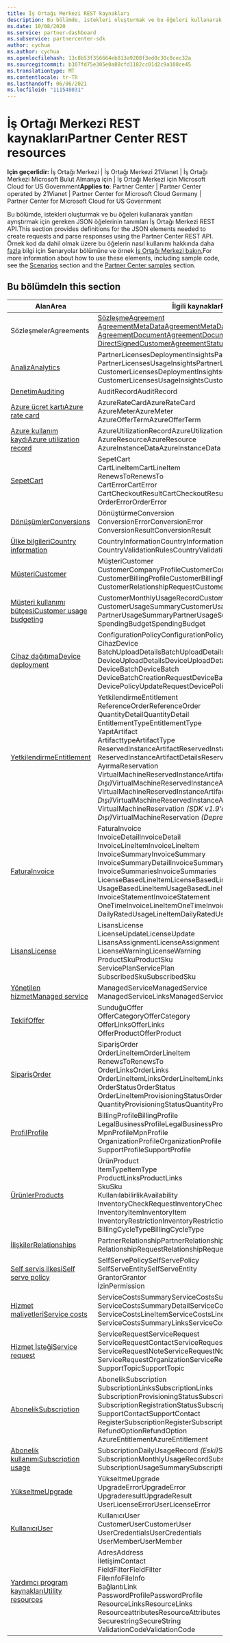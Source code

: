 ```yaml
---
title: İş Ortağı Merkezi REST kaynakları
description: Bu bölümde, istekleri oluşturmak ve bu öğeleri kullanarak yanıtları ayrıştırmak için gereken JSON öğelerinin tanımları İş Ortağı Merkezi REST API.
ms.date: 10/08/2020
ms.service: partner-dashboard
ms.subservice: partnercenter-sdk
author: cychua
ms.author: cychua
ms.openlocfilehash: 13c8b53f356664eb813a9208f3ed0c30c8cec32a
ms.sourcegitcommit: b307fd75e305e0a88cfd1182cc01d2c9a108ce45
ms.translationtype: MT
ms.contentlocale: tr-TR
ms.lasthandoff: 06/06/2021
ms.locfileid: "111548031"
---
```

# <a name="partner-center-rest-resources"></a><span data-ttu-id="973c2-103">İş Ortağı Merkezi REST kaynakları</span><span class="sxs-lookup"><span data-stu-id="973c2-103">Partner Center REST resources</span></span>

<span data-ttu-id="973c2-104">**Için geçerlidir:** İş Ortağı Merkezi | İş Ortağı Merkezi 21Vianet | İş Ortağı Merkezi Microsoft Bulut Almanya için | İş Ortağı Merkezi için Microsoft Cloud for US Government</span><span class="sxs-lookup"><span data-stu-id="973c2-104">**Applies to**: Partner Center | Partner Center operated by 21Vianet | Partner Center for Microsoft Cloud Germany | Partner Center for Microsoft Cloud for US Government</span></span>

<span data-ttu-id="973c2-105">Bu bölümde, istekleri oluşturmak ve bu öğeleri kullanarak yanıtları ayrıştırmak için gereken JSON öğelerinin tanımları İş Ortağı Merkezi REST API.</span><span class="sxs-lookup"><span data-stu-id="973c2-105">This section provides definitions for the JSON elements needed to create requests and parse responses using the Partner Center REST API.</span></span> <span data-ttu-id="973c2-106">Örnek kod da dahil olmak üzere bu öğelerin nasıl kullanımı hakkında daha [fazla](scenarios.md) bilgi için Senaryolar bölümüne ve örnek [İş Ortağı Merkezi bakın.](partner-center-samples.md)</span><span class="sxs-lookup"><span data-stu-id="973c2-106">For more information about how to use these elements, including sample code, see the [Scenarios](scenarios.md) section and the [Partner Center samples](partner-center-samples.md) section.</span></span>

## <a name="in-this-section"></a><span data-ttu-id="973c2-107">Bu bölümde</span><span class="sxs-lookup"><span data-stu-id="973c2-107">In this section</span></span>


| <span data-ttu-id="973c2-108">Alan</span><span class="sxs-lookup"><span data-stu-id="973c2-108">Area</span></span>                                                                    | <span data-ttu-id="973c2-109">İlgili kaynaklar</span><span class="sxs-lookup"><span data-stu-id="973c2-109">Related resources</span></span>                                                   |
|---------------------------------------------------------------------|----------------------------------------------------|
| <span data-ttu-id="973c2-110">Sözleşmeler</span><span class="sxs-lookup"><span data-stu-id="973c2-110">Agreements</span></span>                                | [<span data-ttu-id="973c2-111">Sözleşme</span><span class="sxs-lookup"><span data-stu-id="973c2-111">Agreement</span></span>](agreement-resources.md)<br/>                                            [<span data-ttu-id="973c2-112">AgreementMetaData</span><span class="sxs-lookup"><span data-stu-id="973c2-112">AgreementMetaData</span></span>](agreement-metadata-resources.md)<br/>                                                                                 [<span data-ttu-id="973c2-113">AgreementDocument</span><span class="sxs-lookup"><span data-stu-id="973c2-113">AgreementDocument</span></span>](agreement-document-resources.md)<br/>                                                                                       [<span data-ttu-id="973c2-114">DirectSignedCustomerAgreementStatus</span><span class="sxs-lookup"><span data-stu-id="973c2-114">DirectSignedCustomerAgreementStatus</span></span>](customer-agreement-direct-sign-status-resource.md)                                                                                                                       |
| [<span data-ttu-id="973c2-115">Analiz</span><span class="sxs-lookup"><span data-stu-id="973c2-115">Analytics</span></span>](analytics-resources.md)                                 | <span data-ttu-id="973c2-116">PartnerLicensesDeploymentInsights</span><span class="sxs-lookup"><span data-stu-id="973c2-116">PartnerLicensesDeploymentInsights</span></span><br/>                                             <span data-ttu-id="973c2-117">PartnerLicensesUsageInsights</span><span class="sxs-lookup"><span data-stu-id="973c2-117">PartnerLicensesUsageInsights</span></span><br/>                                                                                               <span data-ttu-id="973c2-118">CustomerLicensesDeploymentInsights</span><span class="sxs-lookup"><span data-stu-id="973c2-118">CustomerLicensesDeploymentInsights</span></span><br/>                                                                                           <span data-ttu-id="973c2-119">CustomerLicensesUsageInsights</span><span class="sxs-lookup"><span data-stu-id="973c2-119">CustomerLicensesUsageInsights</span></span>                                                                                               |
| [<span data-ttu-id="973c2-120">Denetim</span><span class="sxs-lookup"><span data-stu-id="973c2-120">Auditing</span></span>](auditing-resources.md)                                   | <span data-ttu-id="973c2-121">AuditRecord</span><span class="sxs-lookup"><span data-stu-id="973c2-121">AuditRecord</span></span>                                        |
| [<span data-ttu-id="973c2-122">Azure ücret kartı</span><span class="sxs-lookup"><span data-stu-id="973c2-122">Azure rate card</span></span>](azure-rate-card-resources.md)                     | <span data-ttu-id="973c2-123">AzureRateCard</span><span class="sxs-lookup"><span data-stu-id="973c2-123">AzureRateCard</span></span><br/>                                                     <span data-ttu-id="973c2-124">AzureMeter</span><span class="sxs-lookup"><span data-stu-id="973c2-124">AzureMeter</span></span><br/>                                                                                                                            <span data-ttu-id="973c2-125">AzureOfferTerm</span><span class="sxs-lookup"><span data-stu-id="973c2-125">AzureOfferTerm</span></span><br/>                                                                                                        |
| [<span data-ttu-id="973c2-126">Azure kullanım kaydı</span><span class="sxs-lookup"><span data-stu-id="973c2-126">Azure utilization record</span></span>](azure-utilization-record-resources.md)   | <span data-ttu-id="973c2-127">AzureUtilizationRecord</span><span class="sxs-lookup"><span data-stu-id="973c2-127">AzureUtilizationRecord</span></span><br/>                                            <span data-ttu-id="973c2-128">AzureResource</span><span class="sxs-lookup"><span data-stu-id="973c2-128">AzureResource</span></span><br/>                                                                                                                            <span data-ttu-id="973c2-129">AzureInstanceData</span><span class="sxs-lookup"><span data-stu-id="973c2-129">AzureInstanceData</span></span><br/>                                                                                                     |
| [<span data-ttu-id="973c2-130">Sepet</span><span class="sxs-lookup"><span data-stu-id="973c2-130">Cart</span></span>](cart-resources.md)                                           | <span data-ttu-id="973c2-131">Sepet</span><span class="sxs-lookup"><span data-stu-id="973c2-131">Cart</span></span><br/>                                                              <span data-ttu-id="973c2-132">CartLineItem</span><span class="sxs-lookup"><span data-stu-id="973c2-132">CartLineItem</span></span><br/>                                                                                                                                   <span data-ttu-id="973c2-133">RenewsTo</span><span class="sxs-lookup"><span data-stu-id="973c2-133">RenewsTo</span></span><br/>                                                                                                                                   <span data-ttu-id="973c2-134">CartError</span><span class="sxs-lookup"><span data-stu-id="973c2-134">CartError</span></span><br/>                                                                                                                                   <span data-ttu-id="973c2-135">CartCheckoutResult</span><span class="sxs-lookup"><span data-stu-id="973c2-135">CartCheckoutResult</span></span><br/>                                                                                                                                   <span data-ttu-id="973c2-136">OrderError</span><span class="sxs-lookup"><span data-stu-id="973c2-136">OrderError</span></span>                                                                                                                 |
| [<span data-ttu-id="973c2-137">Dönüşümler</span><span class="sxs-lookup"><span data-stu-id="973c2-137">Conversions</span></span>](conversions-resources.md)                             | <span data-ttu-id="973c2-138">Dönüştürme</span><span class="sxs-lookup"><span data-stu-id="973c2-138">Conversion</span></span><br/>                                                     <span data-ttu-id="973c2-139">ConversionError</span><span class="sxs-lookup"><span data-stu-id="973c2-139">ConversionError</span></span><br/>      <span data-ttu-id="973c2-140">ConversionResult</span><span class="sxs-lookup"><span data-stu-id="973c2-140">ConversionResult</span></span>                                                                                 |
| [<span data-ttu-id="973c2-141">Ülke bilgileri</span><span class="sxs-lookup"><span data-stu-id="973c2-141">Country information</span></span>](country-information-resources.md)             | <span data-ttu-id="973c2-142">CountryInformation</span><span class="sxs-lookup"><span data-stu-id="973c2-142">CountryInformation</span></span><br/>                                  <span data-ttu-id="973c2-143">CountryValidationRules</span><span class="sxs-lookup"><span data-stu-id="973c2-143">CountryValidationRules</span></span>                                                                                                     |
| [<span data-ttu-id="973c2-144">Müşteri</span><span class="sxs-lookup"><span data-stu-id="973c2-144">Customer</span></span>](customer-resources.md)                                   | <span data-ttu-id="973c2-145">Müşteri</span><span class="sxs-lookup"><span data-stu-id="973c2-145">Customer</span></span><br/>                                                                       <span data-ttu-id="973c2-146">CustomerCompanyProfile</span><span class="sxs-lookup"><span data-stu-id="973c2-146">CustomerCompanyProfile</span></span><br/>                                                                                                          <span data-ttu-id="973c2-147">CustomerBillingProfile</span><span class="sxs-lookup"><span data-stu-id="973c2-147">CustomerBillingProfile</span></span><br/>                                                                                                       <span data-ttu-id="973c2-148">CustomerRelationshipRequest</span><span class="sxs-lookup"><span data-stu-id="973c2-148">CustomerRelationshipRequest</span></span>                                                                                                |
| [<span data-ttu-id="973c2-149">Müşteri kullanımı bütçesi</span><span class="sxs-lookup"><span data-stu-id="973c2-149">Customer usage budgeting</span></span>](customer-usage-resources.md)             | <span data-ttu-id="973c2-150">CustomerMonthlyUsageRecord</span><span class="sxs-lookup"><span data-stu-id="973c2-150">CustomerMonthlyUsageRecord</span></span><br/>                                      <span data-ttu-id="973c2-151">CustomerUsageSummary</span><span class="sxs-lookup"><span data-stu-id="973c2-151">CustomerUsageSummary</span></span><br/>                                                                                                               <span data-ttu-id="973c2-152">PartnerUsageSummary</span><span class="sxs-lookup"><span data-stu-id="973c2-152">PartnerUsageSummary</span></span><br/>                                                                                                                       <span data-ttu-id="973c2-153">SpendingBudget</span><span class="sxs-lookup"><span data-stu-id="973c2-153">SpendingBudget</span></span>                                                                                                             |
| [<span data-ttu-id="973c2-154">Cihaz dağıtıma</span><span class="sxs-lookup"><span data-stu-id="973c2-154">Device deployment</span></span>](device-deployment-resources.md)                 | <span data-ttu-id="973c2-155">ConfigurationPolicy</span><span class="sxs-lookup"><span data-stu-id="973c2-155">ConfigurationPolicy</span></span><br/>                                                   <span data-ttu-id="973c2-156">Cihaz</span><span class="sxs-lookup"><span data-stu-id="973c2-156">Device</span></span><br/>                                                                                                                                   <span data-ttu-id="973c2-157">BatchUploadDetails</span><span class="sxs-lookup"><span data-stu-id="973c2-157">BatchUploadDetails</span></span><br/>                                                                                                                                   <span data-ttu-id="973c2-158">DeviceUploadDetails</span><span class="sxs-lookup"><span data-stu-id="973c2-158">DeviceUploadDetails</span></span><br/>                                                                                                                                   <span data-ttu-id="973c2-159">DeviceBatch</span><span class="sxs-lookup"><span data-stu-id="973c2-159">DeviceBatch</span></span><br/>                                                                                                                                   <span data-ttu-id="973c2-160">DeviceBatchCreationRequest</span><span class="sxs-lookup"><span data-stu-id="973c2-160">DeviceBatchCreationRequest</span></span><br/>                                                                                                                        <span data-ttu-id="973c2-161">DevicePolicyUpdateRequest</span><span class="sxs-lookup"><span data-stu-id="973c2-161">DevicePolicyUpdateRequest</span></span>                                                                                                  |
| [<span data-ttu-id="973c2-162">Yetkilendirme</span><span class="sxs-lookup"><span data-stu-id="973c2-162">Entitlement</span></span>](entitlement-resources.md)                             | <span data-ttu-id="973c2-163">Yetkilendirme</span><span class="sxs-lookup"><span data-stu-id="973c2-163">Entitlement</span></span><br/>                                                        <span data-ttu-id="973c2-164">ReferenceOrder</span><span class="sxs-lookup"><span data-stu-id="973c2-164">ReferenceOrder</span></span><br/>                                                                                                                                           <span data-ttu-id="973c2-165">QuantityDetail</span><span class="sxs-lookup"><span data-stu-id="973c2-165">QuantityDetail</span></span><br/>                                                                                                                         <span data-ttu-id="973c2-166">EntitlementType</span><span class="sxs-lookup"><span data-stu-id="973c2-166">EntitlementType</span></span><br/>                                                                                                                                <span data-ttu-id="973c2-167">Yapıt</span><span class="sxs-lookup"><span data-stu-id="973c2-167">Artifact</span></span><br/>                                                                                                                                  <span data-ttu-id="973c2-168">Artifacttype</span><span class="sxs-lookup"><span data-stu-id="973c2-168">ArtifactType</span></span><br/>                                                                                                                <span data-ttu-id="973c2-169">ReservedInstanceArtifact</span><span class="sxs-lookup"><span data-stu-id="973c2-169">ReservedInstanceArtifact</span></span><br/>                                                                                                                 <span data-ttu-id="973c2-170">ReservedInstanceArtifactDetails</span><span class="sxs-lookup"><span data-stu-id="973c2-170">ReservedInstanceArtifactDetails</span></span><br/>                                                                                                          <span data-ttu-id="973c2-171">Ayırma</span><span class="sxs-lookup"><span data-stu-id="973c2-171">Reservation</span></span><br/>                                                                                                      <span data-ttu-id="973c2-172">VirtualMachineReservedInstanceArtifact *(SDK v1.9'da Kullanım Dışı)*</span><span class="sxs-lookup"><span data-stu-id="973c2-172">VirtualMachineReservedInstanceArtifact *(Deprecated in SDK v1.9)*</span></span><br/>                                                                                                                           <span data-ttu-id="973c2-173">VirtualMachineReservedInstanceArtifactDetails *(SDK v1.9'da Kullanım Dışı)*</span><span class="sxs-lookup"><span data-stu-id="973c2-173">VirtualMachineReservedInstanceArtifactDetails *(Deprecated in SDK v1.9)*</span></span><br/>                                                                                                                                   <span data-ttu-id="973c2-174">VirtualMachineReservation *(SDK v1.9'da Kullanım Dışı)*</span><span class="sxs-lookup"><span data-stu-id="973c2-174">VirtualMachineReservation *(Deprecated in SDK v1.9)*</span></span>                                                                       |
| [<span data-ttu-id="973c2-175">Fatura</span><span class="sxs-lookup"><span data-stu-id="973c2-175">Invoice</span></span>](invoice-resources.md)                                     | <span data-ttu-id="973c2-176">Fatura</span><span class="sxs-lookup"><span data-stu-id="973c2-176">Invoice</span></span><br/>                                                             <span data-ttu-id="973c2-177">InvoiceDetail</span><span class="sxs-lookup"><span data-stu-id="973c2-177">InvoiceDetail</span></span><br/>                                                                                                                          <span data-ttu-id="973c2-178">InvoiceLineItem</span><span class="sxs-lookup"><span data-stu-id="973c2-178">InvoiceLineItem</span></span><br/>                                                                                                                          <span data-ttu-id="973c2-179">InvoiceSummary</span><span class="sxs-lookup"><span data-stu-id="973c2-179">InvoiceSummary</span></span><br/>                                                                                                                          <span data-ttu-id="973c2-180">InvoiceSummaryDetail</span><span class="sxs-lookup"><span data-stu-id="973c2-180">InvoiceSummaryDetail</span></span><br/>                                                                                                                          <span data-ttu-id="973c2-181">InvoiceSummaries</span><span class="sxs-lookup"><span data-stu-id="973c2-181">InvoiceSummaries</span></span><br/>                                                                                                                          <span data-ttu-id="973c2-182">LicenseBasedLineItem</span><span class="sxs-lookup"><span data-stu-id="973c2-182">LicenseBasedLineItem</span></span><br/>                                                                                                                          <span data-ttu-id="973c2-183">UsageBasedLineItem</span><span class="sxs-lookup"><span data-stu-id="973c2-183">UsageBasedLineItem</span></span><br/>                                                                                                                  <span data-ttu-id="973c2-184">InvoiceStatement</span><span class="sxs-lookup"><span data-stu-id="973c2-184">InvoiceStatement</span></span><br/>                                                                                                                  <span data-ttu-id="973c2-185">OneTimeInvoiceLineItem</span><span class="sxs-lookup"><span data-stu-id="973c2-185">OneTimeInvoiceLineItem</span></span><br/>                                                                                                                  <span data-ttu-id="973c2-186">DailyRatedUsageLineItem</span><span class="sxs-lookup"><span data-stu-id="973c2-186">DailyRatedUsageLineItem</span></span>                                               |
| [<span data-ttu-id="973c2-187">Lisans</span><span class="sxs-lookup"><span data-stu-id="973c2-187">License</span></span>](license-resources.md)                                     | <span data-ttu-id="973c2-188">Lisans</span><span class="sxs-lookup"><span data-stu-id="973c2-188">License</span></span><br/>                                                        <span data-ttu-id="973c2-189">LicenseUpdate</span><span class="sxs-lookup"><span data-stu-id="973c2-189">LicenseUpdate</span></span><br/>                                                                                                                      <span data-ttu-id="973c2-190">LisansAssignment</span><span class="sxs-lookup"><span data-stu-id="973c2-190">LicenseAssignment</span></span><br/>                                                                                                                        <span data-ttu-id="973c2-191">LicenseWarning</span><span class="sxs-lookup"><span data-stu-id="973c2-191">LicenseWarning</span></span><br/>                                                                                                                              <span data-ttu-id="973c2-192">ProductSku</span><span class="sxs-lookup"><span data-stu-id="973c2-192">ProductSku</span></span><br/>                                                                                                                                 <span data-ttu-id="973c2-193">ServicePlan</span><span class="sxs-lookup"><span data-stu-id="973c2-193">ServicePlan</span></span><br/>                                                                                                                                 <span data-ttu-id="973c2-194">SubscribedSku</span><span class="sxs-lookup"><span data-stu-id="973c2-194">SubscribedSku</span></span>                                                                                                              |
| [<span data-ttu-id="973c2-195">Yönetilen hizmet</span><span class="sxs-lookup"><span data-stu-id="973c2-195">Managed service</span></span>](managed-service-resources.md)                     | <span data-ttu-id="973c2-196">ManagedService</span><span class="sxs-lookup"><span data-stu-id="973c2-196">ManagedService</span></span><br/>                    <span data-ttu-id="973c2-197">ManagedServiceLinks</span><span class="sxs-lookup"><span data-stu-id="973c2-197">ManagedServiceLinks</span></span>                                                                                                        |
| [<span data-ttu-id="973c2-198">Teklif</span><span class="sxs-lookup"><span data-stu-id="973c2-198">Offer</span></span>](offer-resources.md)                                        | <span data-ttu-id="973c2-199">Sunduğu</span><span class="sxs-lookup"><span data-stu-id="973c2-199">Offer</span></span><br/>                                                               <span data-ttu-id="973c2-200">OfferCategory</span><span class="sxs-lookup"><span data-stu-id="973c2-200">OfferCategory</span></span><br/>                                                                                                                               <span data-ttu-id="973c2-201">OfferLinks</span><span class="sxs-lookup"><span data-stu-id="973c2-201">OfferLinks</span></span><br/>                                                                                                                                <span data-ttu-id="973c2-202">OfferProduct</span><span class="sxs-lookup"><span data-stu-id="973c2-202">OfferProduct</span></span>                                                                                                               |
| [<span data-ttu-id="973c2-203">Sipariş</span><span class="sxs-lookup"><span data-stu-id="973c2-203">Order</span></span>](order-resources.md)                                        | <span data-ttu-id="973c2-204">Sipariş</span><span class="sxs-lookup"><span data-stu-id="973c2-204">Order</span></span><br/>                                                               <span data-ttu-id="973c2-205">OrderLineItem</span><span class="sxs-lookup"><span data-stu-id="973c2-205">OrderLineItem</span></span><br/>                                                                                                                               <span data-ttu-id="973c2-206">RenewsTo</span><span class="sxs-lookup"><span data-stu-id="973c2-206">RenewsTo</span></span><br/>                                                                                                                                  <span data-ttu-id="973c2-207">OrderLinks</span><span class="sxs-lookup"><span data-stu-id="973c2-207">OrderLinks</span></span><br/>                                                                                                                               <span data-ttu-id="973c2-208">OrderLineItemLinks</span><span class="sxs-lookup"><span data-stu-id="973c2-208">OrderLineItemLinks</span></span><br/>                                                                                                                               <span data-ttu-id="973c2-209">OrderStatus</span><span class="sxs-lookup"><span data-stu-id="973c2-209">OrderStatus</span></span><br/>                                                                                                                               <span data-ttu-id="973c2-210">OrderLineItemProvisioningStatus</span><span class="sxs-lookup"><span data-stu-id="973c2-210">OrderLineItemProvisioningStatus</span></span><br/>                                                                                                                       <span data-ttu-id="973c2-211">QuantityProvisioningStatus</span><span class="sxs-lookup"><span data-stu-id="973c2-211">QuantityProvisioningStatus</span></span>                                                                                                 |
| [<span data-ttu-id="973c2-212">Profil</span><span class="sxs-lookup"><span data-stu-id="973c2-212">Profile</span></span>](profile-resources.md)                                    | <span data-ttu-id="973c2-213">BillingProfile</span><span class="sxs-lookup"><span data-stu-id="973c2-213">BillingProfile</span></span><br/>                                              <span data-ttu-id="973c2-214">LegalBusinessProfile</span><span class="sxs-lookup"><span data-stu-id="973c2-214">LegalBusinessProfile</span></span><br/>                                                                                                                        <span data-ttu-id="973c2-215">MpnProfile</span><span class="sxs-lookup"><span data-stu-id="973c2-215">MpnProfile</span></span><br/>                                                                                                                         <span data-ttu-id="973c2-216">OrganizationProfile</span><span class="sxs-lookup"><span data-stu-id="973c2-216">OrganizationProfile</span></span><br/>                                                                                                                        <span data-ttu-id="973c2-217">SupportProfile</span><span class="sxs-lookup"><span data-stu-id="973c2-217">SupportProfile</span></span>                                                                                                             |
| [<span data-ttu-id="973c2-218">Ürünler</span><span class="sxs-lookup"><span data-stu-id="973c2-218">Products</span></span>](product-resources.md)                                   | <span data-ttu-id="973c2-219">Ürün</span><span class="sxs-lookup"><span data-stu-id="973c2-219">Product</span></span><br/>                                                               <span data-ttu-id="973c2-220">ItemType</span><span class="sxs-lookup"><span data-stu-id="973c2-220">ItemType</span></span><br/>                                                                                                                                  <span data-ttu-id="973c2-221">ProductLinks</span><span class="sxs-lookup"><span data-stu-id="973c2-221">ProductLinks</span></span><br/>                                                                                                                                       <span data-ttu-id="973c2-222">Sku</span><span class="sxs-lookup"><span data-stu-id="973c2-222">Sku</span></span><br/>                                                                                                                                       <span data-ttu-id="973c2-223">Kullanılabilirlik</span><span class="sxs-lookup"><span data-stu-id="973c2-223">Availability</span></span><br/>                                                                                                                                       <span data-ttu-id="973c2-224">InventoryCheckRequest</span><span class="sxs-lookup"><span data-stu-id="973c2-224">InventoryCheckRequest</span></span><br>                                                                                                                                   <span data-ttu-id="973c2-225">InventoryItem</span><span class="sxs-lookup"><span data-stu-id="973c2-225">InventoryItem</span></span><br/>                                                                                                                                       <span data-ttu-id="973c2-226">InventoryRestriction</span><span class="sxs-lookup"><span data-stu-id="973c2-226">InventoryRestriction</span></span><br>                                                                                                                                    <span data-ttu-id="973c2-227">BillingCycleType</span><span class="sxs-lookup"><span data-stu-id="973c2-227">BillingCycleType</span></span>                                                                                                           |
| [<span data-ttu-id="973c2-228">İlişkiler</span><span class="sxs-lookup"><span data-stu-id="973c2-228">Relationships</span></span>](relationships-resources.md)                        | <span data-ttu-id="973c2-229">PartnerRelationship</span><span class="sxs-lookup"><span data-stu-id="973c2-229">PartnerRelationship</span></span><br/>                              <span data-ttu-id="973c2-230">RelationshipRequest</span><span class="sxs-lookup"><span data-stu-id="973c2-230">RelationshipRequest</span></span>                                                                                                        |
| [<span data-ttu-id="973c2-231">Self servis ilkesi</span><span class="sxs-lookup"><span data-stu-id="973c2-231">Self serve policy</span></span>](self-serve-policy-resources.md)                  | <span data-ttu-id="973c2-232">SelfServePolicy</span><span class="sxs-lookup"><span data-stu-id="973c2-232">SelfServePolicy</span></span><br/>                   <span data-ttu-id="973c2-233">SelfServeEntity</span><span class="sxs-lookup"><span data-stu-id="973c2-233">SelfServeEntity</span></span><br>                                                                                                                                         <span data-ttu-id="973c2-234">Grantor</span><span class="sxs-lookup"><span data-stu-id="973c2-234">Grantor</span></span><br/>                                                                                                                                         <span data-ttu-id="973c2-235">İzin</span><span class="sxs-lookup"><span data-stu-id="973c2-235">Permission</span></span>                                                                                                                 |
| [<span data-ttu-id="973c2-236">Hizmet maliyetleri</span><span class="sxs-lookup"><span data-stu-id="973c2-236">Service costs</span></span>](service-costs-resources.md)                         | <span data-ttu-id="973c2-237">ServiceCostsSummary</span><span class="sxs-lookup"><span data-stu-id="973c2-237">ServiceCostsSummary</span></span><br/>                                       <span data-ttu-id="973c2-238">ServiceCostsSummaryDetail</span><span class="sxs-lookup"><span data-stu-id="973c2-238">ServiceCostsSummaryDetail</span></span><br>                                                                                                                               <span data-ttu-id="973c2-239">ServiceCostsLineItem</span><span class="sxs-lookup"><span data-stu-id="973c2-239">ServiceCostsLineItem</span></span><br/>                                                                                                                                  <span data-ttu-id="973c2-240">ServiceCostsSummaryLinks</span><span class="sxs-lookup"><span data-stu-id="973c2-240">ServiceCostsSummaryLinks</span></span>                                                                                                   |
| [<span data-ttu-id="973c2-241">Hizmet İsteği</span><span class="sxs-lookup"><span data-stu-id="973c2-241">Service request</span></span>](service-request-resources.md)                     | <span data-ttu-id="973c2-242">ServiceRequest</span><span class="sxs-lookup"><span data-stu-id="973c2-242">ServiceRequest</span></span><br/>                                          <span data-ttu-id="973c2-243">ServiceRequestContact</span><span class="sxs-lookup"><span data-stu-id="973c2-243">ServiceRequestContact</span></span><br/>                                                                                                                                  <span data-ttu-id="973c2-244">ServiceRequestNote</span><span class="sxs-lookup"><span data-stu-id="973c2-244">ServiceRequestNote</span></span><br/>                                                                                                                                  <span data-ttu-id="973c2-245">ServiceRequestOrganization</span><span class="sxs-lookup"><span data-stu-id="973c2-245">ServiceRequestOrganization</span></span><br>                                                                                                                              <span data-ttu-id="973c2-246">SupportTopic</span><span class="sxs-lookup"><span data-stu-id="973c2-246">SupportTopic</span></span>                                                                                                               |
| [<span data-ttu-id="973c2-247">Abonelik</span><span class="sxs-lookup"><span data-stu-id="973c2-247">Subscription</span></span>](subscription-resources.md)                          | <span data-ttu-id="973c2-248">Abonelik</span><span class="sxs-lookup"><span data-stu-id="973c2-248">Subscription</span></span><br/>                                                <span data-ttu-id="973c2-249">SubscriptionLinks</span><span class="sxs-lookup"><span data-stu-id="973c2-249">SubscriptionLinks</span></span><br/>                                                                                                                                  <span data-ttu-id="973c2-250">SubscriptionProvisioningStatus</span><span class="sxs-lookup"><span data-stu-id="973c2-250">SubscriptionProvisioningStatus</span></span><br/>                                                                                                                         <span data-ttu-id="973c2-251">SubscriptionRegistrationStatus</span><span class="sxs-lookup"><span data-stu-id="973c2-251">SubscriptionRegistrationStatus</span></span><br/>                                                                                                                         <span data-ttu-id="973c2-252">SupportContact</span><span class="sxs-lookup"><span data-stu-id="973c2-252">SupportContact</span></span><br/>                                                                                                                         <span data-ttu-id="973c2-253">RegisterSubscription</span><span class="sxs-lookup"><span data-stu-id="973c2-253">RegisterSubscription</span></span><br/>                                                                                                                             <span data-ttu-id="973c2-254">RefundOption</span><span class="sxs-lookup"><span data-stu-id="973c2-254">RefundOption</span></span><br/>                                                                                                                             <span data-ttu-id="973c2-255">AzureEntitlement</span><span class="sxs-lookup"><span data-stu-id="973c2-255">AzureEntitlement</span></span>                                                                                                           |
| [<span data-ttu-id="973c2-256">Abonelik kullanımı</span><span class="sxs-lookup"><span data-stu-id="973c2-256">Subscription usage</span></span>](subscription-usage-resources.md)              | <span data-ttu-id="973c2-257">SubscriptionDailyUsageRecord *(Eski)*</span><span class="sxs-lookup"><span data-stu-id="973c2-257">SubscriptionDailyUsageRecord *(Obsolete)*</span></span><br/>            <span data-ttu-id="973c2-258">SubscriptionMonthlyUsageRecord</span><span class="sxs-lookup"><span data-stu-id="973c2-258">SubscriptionMonthlyUsageRecord</span></span><br/>                                                                                                                         <span data-ttu-id="973c2-259">SubscriptionUsageSummary</span><span class="sxs-lookup"><span data-stu-id="973c2-259">SubscriptionUsageSummary</span></span>                                                                                                   |
| [<span data-ttu-id="973c2-260">Yükseltme</span><span class="sxs-lookup"><span data-stu-id="973c2-260">Upgrade</span></span>](upgrade-resources.md)                                    | <span data-ttu-id="973c2-261">Yükseltme</span><span class="sxs-lookup"><span data-stu-id="973c2-261">Upgrade</span></span><br/>                                                          <span data-ttu-id="973c2-262">UpgradeError</span><span class="sxs-lookup"><span data-stu-id="973c2-262">UpgradeError</span></span><br/>                                                                                                                           <span data-ttu-id="973c2-263">Upgraderesult</span><span class="sxs-lookup"><span data-stu-id="973c2-263">UpgradeResult</span></span><br/>                                         <span data-ttu-id="973c2-264">UserLicenseError</span><span class="sxs-lookup"><span data-stu-id="973c2-264">UserLicenseError</span></span>                                                                                                           |
| [<span data-ttu-id="973c2-265">Kullanıcı</span><span class="sxs-lookup"><span data-stu-id="973c2-265">User</span></span>](user-resources.md)                                          | <span data-ttu-id="973c2-266">Kullanıcı</span><span class="sxs-lookup"><span data-stu-id="973c2-266">User</span></span><br/>                                                             <span data-ttu-id="973c2-267">CustomerUser</span><span class="sxs-lookup"><span data-stu-id="973c2-267">CustomerUser</span></span><br/>                                                                                                                            <span data-ttu-id="973c2-268">UserCredentials</span><span class="sxs-lookup"><span data-stu-id="973c2-268">UserCredentials</span></span><br/>                                            <span data-ttu-id="973c2-269">UserMember</span><span class="sxs-lookup"><span data-stu-id="973c2-269">UserMember</span></span>                                                                                                                 |
| [<span data-ttu-id="973c2-270">Yardımcı program kaynakları</span><span class="sxs-lookup"><span data-stu-id="973c2-270">Utility resources</span></span>](utility-resources.md)                          | <span data-ttu-id="973c2-271">Adres</span><span class="sxs-lookup"><span data-stu-id="973c2-271">Address</span></span><br/>                                                                <span data-ttu-id="973c2-272">İletişim</span><span class="sxs-lookup"><span data-stu-id="973c2-272">Contact</span></span><br/>                                                                                                                                  <span data-ttu-id="973c2-273">FieldFilter</span><span class="sxs-lookup"><span data-stu-id="973c2-273">FieldFilter</span></span><br/>                                                                                                                                     <span data-ttu-id="973c2-274">Fileınfo</span><span class="sxs-lookup"><span data-stu-id="973c2-274">FileInfo</span></span><br/>                                                                                                                                        <span data-ttu-id="973c2-275">Bağlantı</span><span class="sxs-lookup"><span data-stu-id="973c2-275">Link</span></span><br/>                                                                                                                                       <span data-ttu-id="973c2-276">PasswordProfile</span><span class="sxs-lookup"><span data-stu-id="973c2-276">PasswordProfile</span></span><br/>                                                                                                                                       <span data-ttu-id="973c2-277">ResourceLinks</span><span class="sxs-lookup"><span data-stu-id="973c2-277">ResourceLinks</span></span><br/>                                                                                                                                        <span data-ttu-id="973c2-278">Resourceattributes</span><span class="sxs-lookup"><span data-stu-id="973c2-278">ResourceAttributes</span></span><br>                                                                                                                                      <span data-ttu-id="973c2-279">Securestring</span><span class="sxs-lookup"><span data-stu-id="973c2-279">SecureString</span></span><br/>                                              <span data-ttu-id="973c2-280">ValidationCode</span><span class="sxs-lookup"><span data-stu-id="973c2-280">ValidationCode</span></span>                                                                                                             |